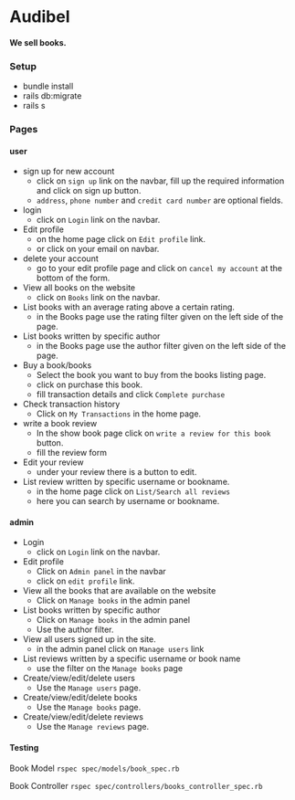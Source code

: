 # Audibel
#### We sell books.

### Setup
* bundle install
* rails db:migrate
* rails s

### Pages

#### user
* sign up for new account
  * click on `sign up` link on the navbar, fill up the required information and click on sign up button.
  * `address`, `phone number` and `credit card number` are optional fields.
* login
  * click on `Login` link on the navbar.
* Edit profile
  * on the home page click on `Edit profile` link.
  * or click on your email on navbar.
* delete your account
  * go to your edit profile page and click on `cancel my account` at the bottom of the form.
* View all books on the website
  * click on `Books` link on the navbar.
* List books with an average rating above a certain rating.
  * in the Books page use the rating filter given on the left side of the page.
* List books written by specific author
  * in the Books page use the author filter given on the left side of the page. 
* Buy a book/books
  * Select the book you want to buy from the books listing page.
  * click on purchase this book.
  * fill transaction details and click `Complete purchase`
* Check transaction history
  * Click on `My Transactions` in the home page.
* write a book review
  * In the show book page click on `write a review for this book` button.
  * fill the review form
* Edit your review
  * under your review there is a button to edit.
* List review written by specific username or bookname.
  * in the home page click on `List/Search all reviews`
  * here you can search by username or bookname.

#### admin

* Login
  * click on `Login` link on the navbar. 
* Edit profile
  * Click on `Admin panel` in the navbar
  * click on `edit profile` link.
* View all the books that are available on the website
  * Click on `Manage books` in the admin panel
* List books written by specific author
  * Click on `Manage books` in the admin panel
  * Use the author filter.
* View all users signed up in the site.
  * in the admin panel click on `Manage users` link
* List reviews written by a specific username or book name
  * use the filter on the `Manage books` page
* Create/view/edit/delete users
  * Use the `Manage users` page.
* Create/view/edit/delete books
  * Use the `Manage books` page.
* Create/view/edit/delete reviews
  * Use the `Manage reviews` page.

#### Testing
Book Model
`rspec spec/models/book_spec.rb`

Book Controller
`rspec spec/controllers/books_controller_spec.rb`
